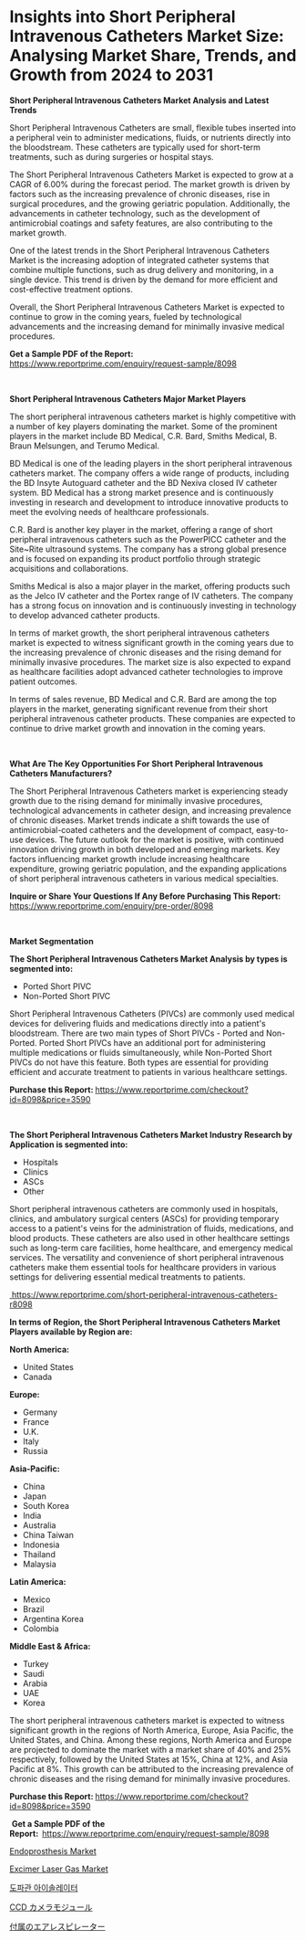 <p><h1>Insights into Short Peripheral Intravenous Catheters Market Size: Analysing Market Share, Trends, and Growth from 2024 to 2031</h1></p><p><strong>Short Peripheral Intravenous Catheters Market Analysis and Latest Trends</strong></p>
<p><p>Short Peripheral Intravenous Catheters are small, flexible tubes inserted into a peripheral vein to administer medications, fluids, or nutrients directly into the bloodstream. These catheters are typically used for short-term treatments, such as during surgeries or hospital stays.</p><p>The Short Peripheral Intravenous Catheters Market is expected to grow at a CAGR of 6.00% during the forecast period. The market growth is driven by factors such as the increasing prevalence of chronic diseases, rise in surgical procedures, and the growing geriatric population. Additionally, the advancements in catheter technology, such as the development of antimicrobial coatings and safety features, are also contributing to the market growth.</p><p>One of the latest trends in the Short Peripheral Intravenous Catheters Market is the increasing adoption of integrated catheter systems that combine multiple functions, such as drug delivery and monitoring, in a single device. This trend is driven by the demand for more efficient and cost-effective treatment options.</p><p>Overall, the Short Peripheral Intravenous Catheters Market is expected to continue to grow in the coming years, fueled by technological advancements and the increasing demand for minimally invasive medical procedures.</p></p>
<p><strong>Get a Sample PDF of the Report:&nbsp;</strong> <a href="https://www.reportprime.com/enquiry/request-sample/8098">https://www.reportprime.com/enquiry/request-sample/8098</a></p>
<p>&nbsp;</p>
<p><strong>Short Peripheral Intravenous Catheters Major Market Players</strong></p>
<p><p>The short peripheral intravenous catheters market is highly competitive with a number of key players dominating the market. Some of the prominent players in the market include BD Medical, C.R. Bard, Smiths Medical, B. Braun Melsungen, and Terumo Medical.</p><p>BD Medical is one of the leading players in the short peripheral intravenous catheters market. The company offers a wide range of products, including the BD Insyte Autoguard catheter and the BD Nexiva closed IV catheter system. BD Medical has a strong market presence and is continuously investing in research and development to introduce innovative products to meet the evolving needs of healthcare professionals.</p><p>C.R. Bard is another key player in the market, offering a range of short peripheral intravenous catheters such as the PowerPICC catheter and the Site~Rite ultrasound systems. The company has a strong global presence and is focused on expanding its product portfolio through strategic acquisitions and collaborations.</p><p>Smiths Medical is also a major player in the market, offering products such as the Jelco IV catheter and the Portex range of IV catheters. The company has a strong focus on innovation and is continuously investing in technology to develop advanced catheter products.</p><p>In terms of market growth, the short peripheral intravenous catheters market is expected to witness significant growth in the coming years due to the increasing prevalence of chronic diseases and the rising demand for minimally invasive procedures. The market size is also expected to expand as healthcare facilities adopt advanced catheter technologies to improve patient outcomes.</p><p>In terms of sales revenue, BD Medical and C.R. Bard are among the top players in the market, generating significant revenue from their short peripheral intravenous catheter products. These companies are expected to continue to drive market growth and innovation in the coming years.</p></p>
<p>&nbsp;</p>
<p><strong>What Are The Key Opportunities For Short Peripheral Intravenous Catheters Manufacturers?</strong></p>
<p><p>The Short Peripheral Intravenous Catheters market is experiencing steady growth due to the rising demand for minimally invasive procedures, technological advancements in catheter design, and increasing prevalence of chronic diseases. Market trends indicate a shift towards the use of antimicrobial-coated catheters and the development of compact, easy-to-use devices. The future outlook for the market is positive, with continued innovation driving growth in both developed and emerging markets. Key factors influencing market growth include increasing healthcare expenditure, growing geriatric population, and the expanding applications of short peripheral intravenous catheters in various medical specialties.</p></p>
<p><strong>Inquire or Share Your Questions If Any Before Purchasing This Report:</strong> <a href="https://www.reportprime.com/enquiry/pre-order/8098">https://www.reportprime.com/enquiry/pre-order/8098</a></p>
<p>&nbsp;</p>
<p><strong>Market Segmentation</strong></p>
<p><strong>The Short Peripheral Intravenous Catheters Market Analysis by types is segmented into:</strong></p>
<p><ul><li>Ported Short PIVC</li><li>Non-Ported Short PIVC</li></ul></p>
<p><p>Short Peripheral Intravenous Catheters (PIVCs) are commonly used medical devices for delivering fluids and medications directly into a patient's bloodstream. There are two main types of Short PIVCs - Ported and Non-Ported. Ported Short PIVCs have an additional port for administering multiple medications or fluids simultaneously, while Non-Ported Short PIVCs do not have this feature. Both types are essential for providing efficient and accurate treatment to patients in various healthcare settings.</p></p>
<p><strong>Purchase this Report:&nbsp;</strong><a href="https://www.reportprime.com/checkout?id=8098&price=3590">https://www.reportprime.com/checkout?id=8098&price=3590</a></p>
<p>&nbsp;</p>
<p><strong>The Short Peripheral Intravenous Catheters Market Industry Research by Application is segmented into:</strong></p>
<p><ul><li>Hospitals</li><li>Clinics</li><li>ASCs</li><li>Other</li></ul></p>
<p><p>Short peripheral intravenous catheters are commonly used in hospitals, clinics, and ambulatory surgical centers (ASCs) for providing temporary access to a patient's veins for the administration of fluids, medications, and blood products. These catheters are also used in other healthcare settings such as long-term care facilities, home healthcare, and emergency medical services. The versatility and convenience of short peripheral intravenous catheters make them essential tools for healthcare providers in various settings for delivering essential medical treatments to patients.</p></p>
<p><a href="https://www.reportprime.com/short-peripheral-intravenous-catheters-r8098">&nbsp;https://www.reportprime.com/short-peripheral-intravenous-catheters-r8098</a></p>
<p><strong>In terms of Region, the Short Peripheral Intravenous Catheters Market Players available by Region are:</strong></p>
<p>
    <p> <strong> North America: </strong>
        <ul>
            <li>United States</li>
            <li>Canada</li>
        </ul>
        </p> 
    <p> <strong> Europe: </strong>
        <ul>
            <li>Germany</li>
            <li>France</li>
            <li>U.K.</li>
            <li>Italy</li>
            <li>Russia</li>
        </ul>
        </p> 
    <p> <strong> Asia-Pacific: </strong>
        <ul>
            <li>China</li>
            <li>Japan</li>
            <li>South Korea</li>
            <li>India</li>
            <li>Australia</li>
            <li>China Taiwan</li>
            <li>Indonesia</li>
            <li>Thailand</li>
            <li>Malaysia</li>
        </ul>
        </p> 
    <p> <strong> Latin America: </strong>
        <ul>
            <li>Mexico</li>
            <li>Brazil</li>
            <li>Argentina Korea</li>
            <li>Colombia</li>
        </ul>
        </p> 
    <p> <strong> Middle East & Africa: </strong>
        <ul>
            <li>Turkey</li>
            <li>Saudi</li>
            <li>Arabia</li>
            <li>UAE</li>
            <li>Korea</li>
        </ul>
    </p>
    </p>
<p><p>The short peripheral intravenous catheters market is expected to witness significant growth in the regions of North America, Europe, Asia Pacific, the United States, and China. Among these regions, North America and Europe are projected to dominate the market with a market share of 40% and 25% respectively, followed by the United States at 15%, China at 12%, and Asia Pacific at 8%. This growth can be attributed to the increasing prevalence of chronic diseases and the rising demand for minimally invasive procedures.</p></p>
<p><strong>Purchase this Report: </strong><a href="https://www.reportprime.com/checkout?id=8098&price=3590">https://www.reportprime.com/checkout?id=8098&price=3590</a></p>
<p>&nbsp;<strong>Get a Sample PDF of the Report:&nbsp;&nbsp;</strong><a href="https://www.reportprime.com/enquiry/request-sample/8098">https://www.reportprime.com/enquiry/request-sample/8098</a></p>
<p><strong></strong></p>
<p><p><a href="https://github.com/fiixsa/Market-Research-Report-List-2/blob/main/endoprosthesis-market.md">Endoprosthesis Market</a></p><p><a href="https://www.linkedin.com/pulse/excimer-laser-gas-market-research-report-provides-critical-insights-x3xpf?trackingId=LtZBqwSMNQ2%2FdwO4a7conQ%3D%3D">Excimer Laser Gas Market</a></p><p><a href="https://github.com/khytkeqagplkzqvh/Market-Research-Report-List-1/blob/main/926835734557.md">도파관 아이솔레이터</a></p><p><a href="https://github.com/xemfu2379520/Market-Research-Report-List-1/blob/main/918717332025.md">CCD カメラモジュール</a></p><p><a href="https://github.com/bucuel854722/Market-Research-Report-List-1/blob/main/745887632050.md">付属のエアレスピレーター</a></p></p>